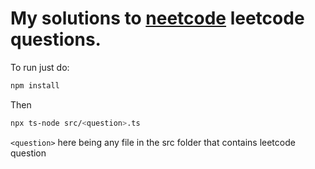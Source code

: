 # My solutions to [neetcode](https://neetcode.io/roadmap) leetcode questions.

To run just do:
```sh
npm install
```

Then 
```sh
npx ts-node src/<question>.ts
```
`<question>` here being any file in the src folder that contains leetcode question
